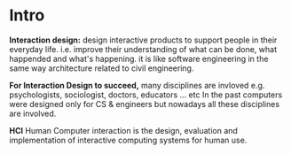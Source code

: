 # Intro

**Interaction design:** design interactive products to support people in their everyday life. i.e. improve their understanding of what can be done, what happended and what's happening. it is like software engineering in the same way architecture related to civil engineering.

**For Interaction Design to succeed,** many disciplines are invloved e.g. psychologists, sociologist, doctors, educators ... etc
In the past computers were designed only for CS & engineers but nowadays all these disciplines are involved.

**HCI** Human Computer interaction is the design, evaluation and implementation of interactive computing systems for human use. 
